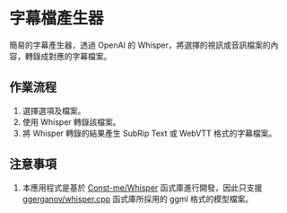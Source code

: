 # 字幕檔產生器

簡易的字幕產生器，透過 OpenAI 的 Whisper，將選擇的視訊或音訊檔案的內容，轉錄成對應的字幕檔案。

## 作業流程

1. 選擇選項及檔案。
2. 使用 Whisper 轉錄該檔案。
3. 將 Whisper 轉錄的結果產生 SubRip Text 或 WebVTT 格式的字幕檔案。

## 注意事項

1. 本應用程式是基於 [Const-me/Whisper](https://github.com/Const-me/Whisper) 函式庫進行開發，因此只支援 [ggerganov/whisper.cpp](https://github.com/ggerganov/whisper.cpp) 函式庫所採用的 ggml 格式的模型檔案。